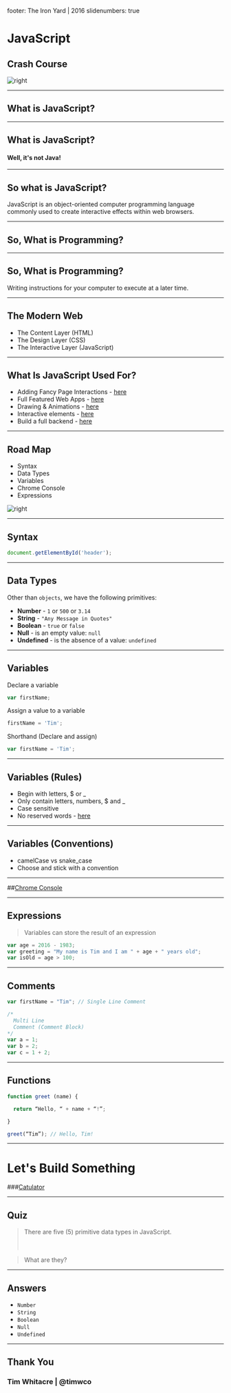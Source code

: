 footer: The Iron Yard | 2016
slidenumbers: true

# JavaScript

## Crash Course


![right](./assets/yay.jpg)

---

## What is JavaScript?

---

## What is JavaScript?

#### Well, it's not Java!

---

## So what is JavaScript?

JavaScript is an object-oriented computer programming language commonly used to create interactive effects within web browsers.

---

## So, What is Programming?

---

## So, What is Programming?

Writing instructions for your computer to execute at a later time.

---

## The Modern Web

* The Content Layer (HTML)
* The Design Layer (CSS)
* The Interactive Layer (JavaScript)

---

## What Is JavaScript Used For?

- Adding Fancy Page Interactions - [here](http://finegoodsmarket.com/view)
- Full Featured Web Apps - [here](https://foursquare.com/explore?mode=url&near=Sandy%20Springs%2C%20GA&nearGeoId=72057594042149269&q=sushi)
- Drawing & Animations - [here](http://animateddata.co.uk/lab/d3-tree/)
- Interactive elements - [here](http://codepen.io/twhitacre/full/MwKXxz/)
- Build a full backend - [here](http://nodejs.org/)

---

## Road Map

* Syntax
* Data Types
* Variables
* Chrome Console
* Expressions

![right](./assets/guide.jpg)

---

## Syntax

```javascript
document.getElementById('header');
```

---

## Data Types

Other than `objects`, we have the following primitives:

* __**Number**__ - `1` or `500` or `3.14`
* __**String**__ - `"Any Message in Quotes"`
* __**Boolean**__ - `true` or `false`
* __**Null**__ - is an empty value: `null`
* __**Undefined**__ - is the absence of a value: `undefined`

---

##  Variables

Declare a variable

```javascript
var firstName;
```

Assign a value to a variable

```javascript
firstName = 'Tim';
```

Shorthand (Declare and assign)

```javascript
var firstName = 'Tim';
```

---

## Variables (Rules)

- Begin with letters, $ or _
- Only contain letters, numbers, $ and _
- Case sensitive
- No reserved words - [here](https://developer.mozilla.org/en-US/docs/Web/JavaScript/Reference/Lexical_grammar#Keywords)

---

## Variables (Conventions)

- camelCase vs snake_case
- Choose and stick with a convention

---

##[Chrome Console](http://timw.co/playground/)

---

## Expressions


> Variables can store the result of an expression

```javascript
var age = 2016 - 1983;
var greeting = "My name is Tim and I am " + age + " years old";
var isOld = age > 100;
```

---

## Comments

```javascript
var firstName = "Tim"; // Single Line Comment

/*
  Multi Line
  Comment (Comment Block)
*/
var a = 1;
var b = 2;
var c = 1 + 2;
```

---

## Functions

```javascript
function greet (name) {

  return “Hello, “ + name + “!”;

}

greet(“Tim”); // Hello, Tim!
```
---

# Let's Build Something

###[Catulator](http://codepen.io/twhitacre/pen/qZRxxx/right/?editors=1010)

---

## Quiz

> There are five (5) primitive data types in JavaScript. <br /><br /><br />

> What are they?

---

## Answers

* `Number`
* `String`
* `Boolean`
* `Null`
* `Undefined`

---

## Thank You

### Tim Whitacre | @timwco
